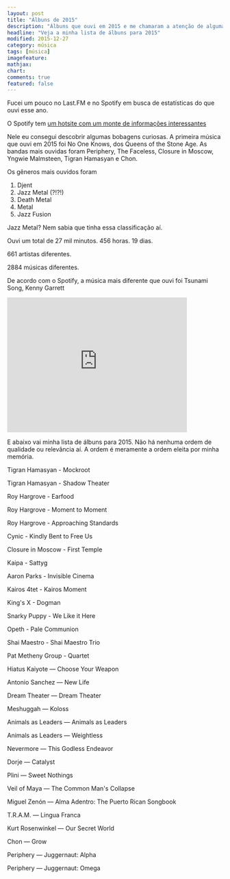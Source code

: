 ```yaml
---
layout: post
title: "Álbuns de 2015"
description: "Álbuns que ouvi em 2015 e me chamaram a atenção de alguma forma"
headline: "Veja a minha lista de álbuns para 2015"
modified: 2015-12-27
category: música
tags: [música]
imagefeature:
mathjax:
chart:
comments: true
featured: false
---
```


Fucei um pouco no Last.FM e no Spotify em busca de estatísticas do que ouvi esse ano.

O Spotify tem <a href="https://yearinmusic.spotify.com">um hotsite com um monte de informações interessantes</a>

Nele eu consegui descobrir algumas bobagens curiosas. A primeira música que ouvi em 2015 foi No One Knows, dos Queens of the Stone Age. As bandas mais ouvidas foram Periphery, The Faceless, Closure in Moscow, Yngwie Malmsteen, Tigran Hamasyan e Chon.

Os gêneros mais ouvidos foram

1. Djent
2. Jazz Metal (?!?!)
3. Death Metal
4. Metal
5. Jazz Fusion

Jazz Metal? Nem sabia que tinha essa classificação aí.

Ouvi um total de 27 mil minutos. 456 horas. 19 dias.

661 artistas diferentes.

2884 músicas diferentes.

De acordo com o Spotify, a música mais diferente que ouvi foi Tsunami Song, Kenny Garrett
<iframe width="420" height="315" src="https://www.youtube.com/embed/AaPIrXF60og" frameborder="0" allowfullscreen></iframe>

E abaixo vai minha lista de álbuns para 2015. Não há nenhuma ordem de qualidade ou relevância aí. A ordem é meramente a ordem eleita por minha memória.

Tigran Hamasyan - Mockroot

Tigran Hamasyan - Shadow Theater

Roy Hargrove - Earfood

Roy Hargrove - Moment to Moment

Roy Hargrove - Approaching Standards

Cynic - Kindly Bent to Free Us

Closure in Moscow - First Temple

Kaipa - Sattyg

Aaron Parks - Invisible Cinema

Kairos 4tet - Kairos Moment

King's X - Dogman

Snarky Puppy - We Like it Here

Opeth - Pale Communion

Shai Maestro - Shai Maestro Trio

Pat Metheny Group - Quartet

Hiatus Kaiyote — Choose Your Weapon

Antonio Sanchez — New Life

Dream Theater — Dream Theater

Meshuggah — Koloss

Animals as Leaders — Animals as Leaders

Animals as Leaders — Weightless

Nevermore — This Godless Endeavor

Dorje — Catalyst

Plini — Sweet Nothings

Veil of Maya — The Common Man's Collapse

Miguel Zenón — Alma Adentro: The Puerto Rican Songbook

T.R.A.M. — Lingua Franca

Kurt Rosenwinkel — Our Secret World

Chon — Grow

Periphery — Juggernaut: Alpha

Periphery — Juggernaut: Omega
